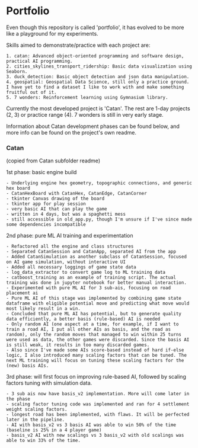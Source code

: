 # Portfolio

Even though this repository is called 'portfolio', it has evolved to be more like a playground for my experiments.

Skills aimed to demonstrate/practice with each project are:

    1. catan: Advanced object-oriented programming and software design, practical AI programming.
    2. cities_skylines_transport_ridership: Basic data visualization using Seaborn.
    3. duck_detection: Basic object detection and json data manipulation.
    4. geospatial: Geospatial Data Science, still only a practice ground. I have yet to find a dataset I like to work with and make something fruitful out of it.
    5. 7 wonders: Reinforcement learning using Gymnasium library.

Currently the most developed project is 'Catan'. The rest are 1-day projects (2, 3) or practice range (4). 7 wonders is still in very early stage.

Information about Catan development phases can be found below,
and more info can be found on the project's own readme.

### Catan
(copied from Catan subfolder readme)

1st phase: basic engine build

    - Underlying engine hex geometry, topographic connections, and generic hex board
    - CatanHexBoard with CatanHex, CatanEdge, CatanCorner
    - tkinter Canvas drawing of the board
    - tkinter app for play session
    - very basic AI that can play the game
    - written in 4 days, but was a spaghetti mess
    - still accessible in old_app.py, though I'm unsure if I've since made some dependencies incompatible

2nd phase: pure ML AI training and experimentation

    - Refactored all the engine and class structures
    - Separated CatanSession and CatanApp, separated AI from the app
    - Added CatanSimulation as another subclass of CatanSession, focused on AI game simulation, without interactive UI
    - Added all necessary loggings of game state data
    - log_data_extractor to convert game log to ML training data
    - catboost_training as an example of training script. The actual training was done in jupyter notebook for better manual interaction.
    - Experimented with pure ML AI for 3 sub-ais, focusing on road placement ai
    - Pure ML AI of this stage was implemented by combining game state dataframe with eligible potential move and predicting what move would most likely result in a win.
    - Concluded that pure ML AI has potential, but to generate quality data efficiently, a better basis (rule-based) AI is needed
    - Only random AI (one aspect at a time, for example, if I want to train a road AI, I put all other AIs as basis, and the road as random), only the random moves that managed to win within 25 turns were used as data, the other games were discarded. Since the basis AI is still weak, it results in too many discarded games.
    - Also since I've made some AIs score-based instead of hard if-else logic, I also introduced many scaling factors that can be tuned. The next ML training will focus on tuning these scaling factors for the (new) basis AIs.

3rd phase: will first focus on improving rule-based AI, followed by scaling factors tuning with simulation data.

    - 3 sub ais now have basis_v2 implementation. More will come later in the phase
    - scaling factor tuning code was implemented and ran for 4 settlement weight scaling factors.
    - longest road has been implemented, with flaws. It will be perfected later in the pipeline.
    - AI with basis_v2 vs 3 basis AI was able to win 50% of the time (baseline is 25% in a 4 player game)
    - basis_v2 AI with new scalings vs 3 basis_v2 with old scalings was able to win 33% of the time.